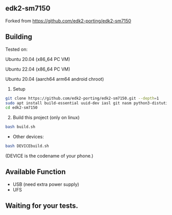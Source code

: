 ## edk2-sm7150  
Forked from https://github.com/edk2-porting/edk2-sm7150  
  
## Building

Tested on:

Ubuntu 20.04 (x86_64 PC VM)

Ubuntu 22.04 (x86_64 PC VM)

Ubuntu 20.04 (aarch64 arm64 android chroot)

1. Setup

```bash
git clone https://github.com/edk2-porting/edk2-sm7150.git --depth=1
sudo apt install build-essential uuid-dev iasl git nasm python3-distutils gcc-aarch64-linux-gnu abootimg python-is-python3
cd edk2-sm7150
```

2. Build this project (only on linux)

```bash
bash build.sh
```

- Other devices:

```bash
bash DEVICEbuild.sh
```
(DEVICE is the codename of your phone.)

## Available Function  
  
 * USB (need extra power supply)  
 * UFS  
  
## Waiting for your tests.  
  
